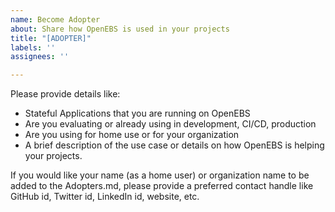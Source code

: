 ```yaml
---
name: Become Adopter
about: Share how OpenEBS is used in your projects
title: "[ADOPTER]"
labels: ''
assignees: ''

---
```


<!-- OpenEBS Community is working towards becoming a [CNCF incubating project](https://github.com/cncf/toc/pull/506). One of the requirements is to add an ADOPTERS.md. The purpose of this issue is to get a list of organizations/individuals who are using OpenEBS to power their persistent storage workloads in Kubernetes. 

The idea is to use the information provided in this issue to create the ADOPTERS.md file. -->

Please provide details like:

* Stateful Applications that you are running on OpenEBS
* Are you evaluating or already using in development, CI/CD, production 
* Are you using for home use or for your organization
* A brief description of the use case or details on how OpenEBS is helping your projects. 

If you would like your name (as a home user) or organization name to be added to the Adopters.md, please provide a preferred contact handle like GitHub id, Twitter id, LinkedIn id, website, etc.
